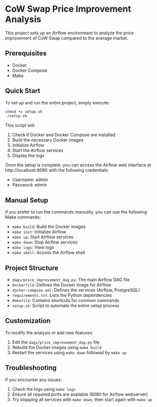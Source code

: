 # CoW Swap Price Improvement Analysis

This project sets up an Airflow environment to analyze the price improvement of CoW Swap compared to the average market.

## Prerequisites

- Docker
- Docker Compose
- Make

## Quick Start

To set up and run the entire project, simply execute:
```sh
chmod +x setup.sh
./setup.sh
```

This script will:
1. Check if Docker and Docker Compose are installed
2. Build the necessary Docker images
3. Initialize Airflow
4. Start the Airflow services
5. Display the logs

Once the setup is complete, you can access the Airflow web interface at http://localhost:8080 with the following credentials:
- Username: admin
- Password: admin

## Manual Setup

If you prefer to run the commands manually, you can use the following Make commands:

- `make build`: Build the Docker images
- `make init`: Initialize Airflow
- `make up`: Start Airflow services
- `make down`: Stop Airflow services
- `make logs`: View logs
- `make shell`: Access the Airflow shell

## Project Structure

- `dags/price_improvement_dag.py`: The main Airflow DAG file
- `Dockerfile`: Defines the Docker image for Airflow
- `docker-compose.yml`: Defines the services (Airflow, PostgreSQL)
- `requirements.txt`: Lists the Python dependencies
- `Makefile`: Contains shortcuts for common commands
- `setup.sh`: Script to automate the entire setup process

## Customization

To modify the analysis or add new features:
1. Edit the `dags/price_improvement_dag.py` file
2. Rebuild the Docker images using `make build`
3. Restart the services using `make down` followed by `make up`

## Troubleshooting

If you encounter any issues:
1. Check the logs using `make logs`
2. Ensure all required ports are available (8080 for Airflow webserver)
3. Try stopping all services with `make down`, then start again with `make up`
